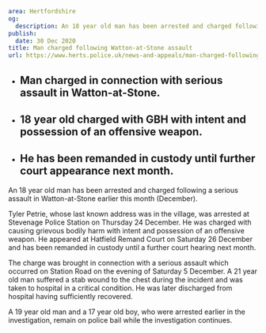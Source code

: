 ```yaml
area: Hertfordshire
og:
  description: An 18 year old man has been arrested and charged following a serious assault in Watton-at-Stone earlier this month (December).
publish:
  date: 30 Dec 2020
title: Man charged following Watton-at-Stone assault
url: https://www.herts.police.uk/news-and-appeals/man-charged-following-watton-at-stone-assault-1042e
```

* ## Man charged in connection with serious assault in Watton-at-Stone.

 * ## 18 year old charged with GBH with intent and possession of an offensive weapon.

 * ## He has been remanded in custody until further court appearance next month.

An 18 year old man has been arrested and charged following a serious assault in Watton-at-Stone earlier this month (December).

Tyler Petrie, whose last known address was in the village, was arrested at Stevenage Police Station on Thursday 24 December. He was charged with causing grievous bodily harm with intent and possession of an offensive weapon. He appeared at Hatfield Remand Court on Saturday 26 December and has been remanded in custody until a further court hearing next month.

The charge was brought in connection with a serious assault which occurred on Station Road on the evening of Saturday 5 December. A 21 year old man suffered a stab wound to the chest during the incident and was taken to hospital in a critical condition. He was later discharged from hospital having sufficiently recovered.

A 19 year old man and a 17 year old boy, who were arrested earlier in the investigation, remain on police bail while the investigation continues.
